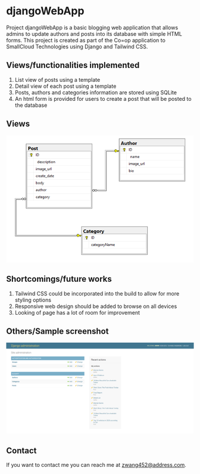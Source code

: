# djangoWebApp
Project djangoWebApp is a basic blogging web application that allows admins to update authors and posts into its database with simple HTML forms.
This project is created as part of the Co=op application to SmallCloud Technologies using Django and Tailwind CSS.

## Views/functionalities implemented

1. List view of posts using a template
2. Detail view of each post using a template
3. Posts, authors and categories information are stored using SQLite
3. An html form is provided for users to create a post that will be posted to the database

## Views

![Image of view relationship](https://github.com/zwang452/djangoWebApp/blob/main/blogApp/static/blogApp/modelsRelationship.png)

## Shortcomings/future works

1. Tailwind CSS could be incorporated into the build to allow for more styling options
2. Responsive web design should be added to browse on all devices
3. Looking of page has a lot of room for improvement

## Others/Sample screenshot
![Image of admin](https://github.com/zwang452/djangoWebApp/blob/main/adminScreenShot1.png)

## Contact

If you want to contact me you can reach me at <zwang452@address.com>.

